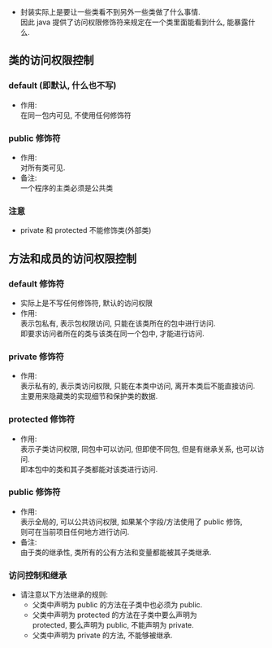 - 封装实际上是要让一些类看不到另外一些类做了什么事情.   
因此 java 提供了访问权限修饰符来规定在一个类里面能看到什么, 能暴露什么.  

## 类的访问权限控制
### default (即默认, 什么也不写)
- 作用:  
  在同一包内可见, 不使用任何修饰符

### public 修饰符
- 作用:  
  对所有类可见.
- 备注:  
  一个程序的主类必须是公共类

### 注意
- private 和 protected 不能修饰类(外部类)


## 方法和成员的访问权限控制
### default 修饰符
- 实际上是不写任何修饰符, 默认的访问权限
- 作用:  
  表示包私有, 表示包权限访问, 只能在该类所在的包中进行访问.   
  即要求访问者所在的类与该类在同一个包中, 才能进行访问.

### private 修饰符
- 作用:  
  表示私有的, 表示类访问权限, 只能在本类中访问, 离开本类后不能直接访问.  
  主要用来隐藏类的实现细节和保护类的数据.

### protected 修饰符
- 作用:  
  表示子类访问权限, 同包中可以访问, 但即使不同包, 但是有继承关系, 也可以访问.  
  即本包中的类和其子类都能对该类进行访问.

### public 修饰符
- 作用:  
  表示全局的, 可以公共访问权限, 如果某个字段/方法使用了 public 修饰,  
  则可在当前项目任何地方进行访问.
- 备注:  
  由于类的继承性, 类所有的公有方法和变量都能被其子类继承.

### 访问控制和继承
- 请注意以下方法继承的规则:
  - 父类中声明为 public 的方法在子类中也必须为 public.
  - 父类中声明为 protected 的方法在子类中要么声明为  
  protected, 要么声明为 public, 不能声明为 private.
  - 父类中声明为 private 的方法, 不能够被继承.